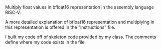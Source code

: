 
Multiply float values in bfloat16 representation in the assembly language RISC-V.

A more detailed explanation of bfloat16 representation and multiplying in this representation is offered in the "instructions" file. 

I built my code off of skeleton code provided by my class. The comments define where my code exists in the file. 
